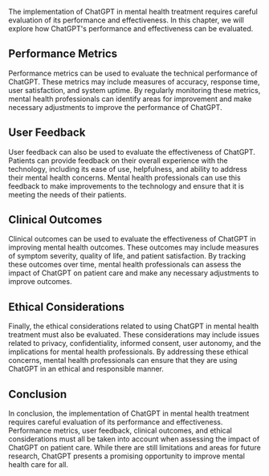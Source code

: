 

The implementation of ChatGPT in mental health treatment requires careful evaluation of its performance and effectiveness. In this chapter, we will explore how ChatGPT's performance and effectiveness can be evaluated.

Performance Metrics
-------------------

Performance metrics can be used to evaluate the technical performance of ChatGPT. These metrics may include measures of accuracy, response time, user satisfaction, and system uptime. By regularly monitoring these metrics, mental health professionals can identify areas for improvement and make necessary adjustments to improve the performance of ChatGPT.

User Feedback
-------------

User feedback can also be used to evaluate the effectiveness of ChatGPT. Patients can provide feedback on their overall experience with the technology, including its ease of use, helpfulness, and ability to address their mental health concerns. Mental health professionals can use this feedback to make improvements to the technology and ensure that it is meeting the needs of their patients.

Clinical Outcomes
-----------------

Clinical outcomes can be used to evaluate the effectiveness of ChatGPT in improving mental health outcomes. These outcomes may include measures of symptom severity, quality of life, and patient satisfaction. By tracking these outcomes over time, mental health professionals can assess the impact of ChatGPT on patient care and make any necessary adjustments to improve outcomes.

Ethical Considerations
----------------------

Finally, the ethical considerations related to using ChatGPT in mental health treatment must also be evaluated. These considerations may include issues related to privacy, confidentiality, informed consent, user autonomy, and the implications for mental health professionals. By addressing these ethical concerns, mental health professionals can ensure that they are using ChatGPT in an ethical and responsible manner.

Conclusion
----------

In conclusion, the implementation of ChatGPT in mental health treatment requires careful evaluation of its performance and effectiveness. Performance metrics, user feedback, clinical outcomes, and ethical considerations must all be taken into account when assessing the impact of ChatGPT on patient care. While there are still limitations and areas for future research, ChatGPT presents a promising opportunity to improve mental health care for all.
